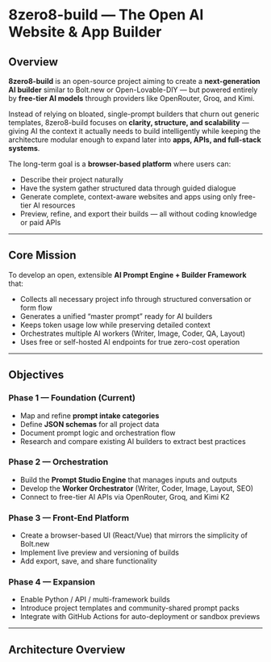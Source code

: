 # 8zero8-build — The Open AI Website & App Builder

## Overview
**8zero8-build** is an open-source project aiming to create a **next-generation AI builder** similar to Bolt.new or Open-Lovable-DIY — but powered entirely by **free-tier AI models** through providers like OpenRouter, Groq, and Kimi.

Instead of relying on bloated, single-prompt builders that churn out generic templates, 8zero8-build focuses on **clarity, structure, and scalability** — giving AI the context it actually needs to build intelligently while keeping the architecture modular enough to expand later into **apps, APIs, and full-stack systems**.

The long-term goal is a **browser-based platform** where users can:
- Describe their project naturally  
- Have the system gather structured data through guided dialogue  
- Generate complete, context-aware websites and apps using only free-tier AI resources  
- Preview, refine, and export their builds — all without coding knowledge or paid APIs  

---

## Core Mission
To develop an open, extensible **AI Prompt Engine + Builder Framework** that:
- Collects all necessary project info through structured conversation or form flow  
- Generates a unified “master prompt” ready for AI builders  
- Keeps token usage low while preserving detailed context  
- Orchestrates multiple AI workers (Writer, Image, Coder, QA, Layout)  
- Uses free or self-hosted AI endpoints for true zero-cost operation  

---

## Objectives

### Phase 1 — Foundation (Current)
- Map and refine **prompt intake categories**  
- Define **JSON schemas** for all project data  
- Document prompt logic and orchestration flow  
- Research and compare existing AI builders to extract best practices  

### Phase 2 — Orchestration
- Build the **Prompt Studio Engine** that manages inputs and outputs  
- Develop the **Worker Orchestrator** (Writer, Coder, Image, Layout, SEO)  
- Connect to free-tier AI APIs via OpenRouter, Groq, and Kimi K2  

### Phase 3 — Front-End Platform
- Create a browser-based UI (React/Vue) that mirrors the simplicity of Bolt.new  
- Implement live preview and versioning of builds  
- Add export, save, and share functionality  

### Phase 4 — Expansion
- Enable Python / API / multi-framework builds  
- Introduce project templates and community-shared prompt packs  
- Integrate with GitHub Actions for auto-deployment or sandbox previews  

---

## Architecture Overview
